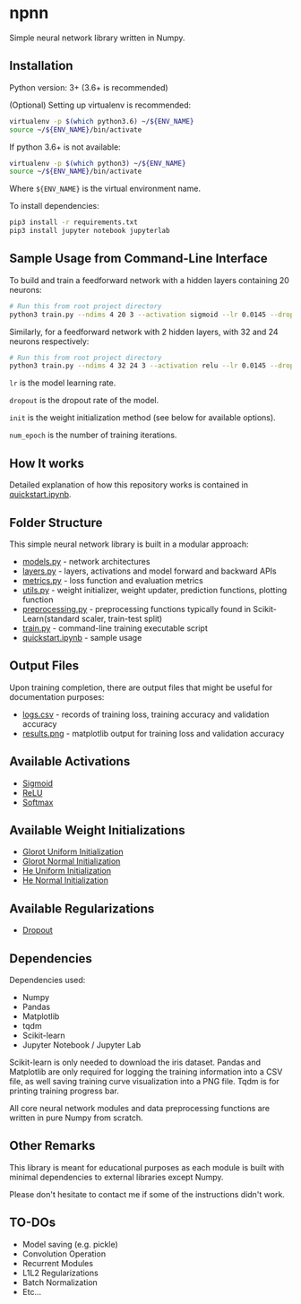 # npnn

Simple neural network library written in Numpy.

## Installation

Python version: 3+ (3.6+ is recommended)

(Optional) Setting up virtualenv is recommended:
``` bash
virtualenv -p $(which python3.6) ~/${ENV_NAME}
source ~/${ENV_NAME}/bin/activate
```

If python 3.6+ is not available:
``` bash
virtualenv -p $(which python3) ~/${ENV_NAME}
source ~/${ENV_NAME}/bin/activate
```

Where `${ENV_NAME}` is the virtual environment name.

To install dependencies:
``` bash
pip3 install -r requirements.txt
pip3 install jupyter notebook jupyterlab
```

## Sample Usage from Command-Line Interface

To build and train a feedforward network with a hidden layers containing 20 neurons:
``` bash
# Run this from root project directory
python3 train.py --ndims 4 20 3 --activation sigmoid --lr 0.0145 --dropout 0.1 --init he_normal
```

Similarly, for a feedforward network with 2 hidden layers, with 32 and 24 neurons respectively:
``` bash
# Run this from root project directory
python3 train.py --ndims 4 32 24 3 --activation relu --lr 0.0145 --dropout 0.5 --init he_uniform 
```

`lr` is the model learning rate.

`dropout` is the dropout rate of the model.

`init` is the weight initialization method (see below for available options).

`num_epoch` is the number of training iterations.

## How It works

Detailed explanation of how this repository works is contained in [quickstart.ipynb](./quickstart.ipynb).

## Folder Structure

This simple neural network library is built in a modular approach:

 * [models.py](./npnn/models.py) - network architectures
 * [layers.py](./npnn/layers.py) - layers, activations and model forward and backward APIs
 * [metrics.py](./npnn/metrics.py) - loss function and evaluation metrics
 * [utils.py](./npnn/utils.py) - weight initializer, weight updater, prediction functions, plotting function
 * [preprocessing.py](./npnn/preprocessing.py) - preprocessing functions typically found in Scikit-Learn(standard scaler, train-test split)
 * [train.py](./npnn/train.py) - command-line training executable script
 * [quickstart.ipynb](./quickstart.ipynb) - sample usage

## Output Files

Upon training completion, there are output files that might be useful for documentation purposes:
 * [logs.csv](./logs.csv) - records of training loss, training accuracy and validation accuracy
 * [results.png](./results.png) - matplotlib output for training loss and validation accuracy

## Available Activations

- [Sigmoid](https://en.wikipedia.org/wiki/Sigmoid_function)
- [ReLU](https://arxiv.org/abs/1803.08375)
- [Softmax](https://en.wikipedia.org/wiki/Softmax_function)

## Available Weight Initializations

- [Glorot Uniform Initialization](https://keras.io/initializers/#glorot_uniform)
- [Glorot Normal Initialization](https://keras.io/initializers/#glorot_normal)
- [He Uniform Initialization](https://keras.io/initializers/#he_uniform)
- [He Normal Initialization](https://keras.io/initializers/#he_normal)

## Available Regularizations

- [Dropout](https://arxiv.org/abs/1207.0580)

## Dependencies

Dependencies used:

*   Numpy
*   Pandas
*   Matplotlib
*   tqdm
*   Scikit-learn
*   Jupyter Notebook / Jupyter Lab

Scikit-learn is only needed to download the iris dataset. Pandas and Matplotlib are only required for logging the training information into a CSV file, as well saving training curve visualization into a PNG file. Tqdm is for printing training progress bar.

All core neural network modules and data preprocessing functions are written in pure Numpy from scratch.

## Other Remarks

This library is meant for educational purposes as each module is built with minimal dependencies to external libraries except Numpy.

Please don't hesitate to contact me if some of the instructions didn't work.

## TO-DOs

- Model saving (e.g. pickle)
- Convolution Operation
- Recurrent Modules
- L1L2 Regularizations
- Batch Normalization
- Etc...
